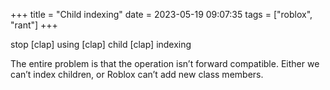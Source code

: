 +++
title = "Child indexing"
date = 2023-05-19 09:07:35
tags = ["roblox", "rant"]
+++

stop [clap] using [clap] child [clap] indexing

The entire problem is that the operation isn’t forward compatible. Either we
can’t index children, or Roblox can’t add new class members.
